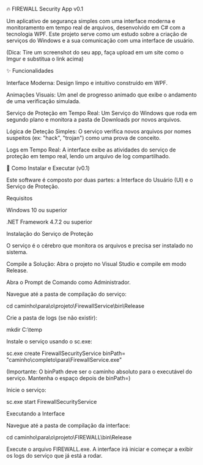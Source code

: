 🔥 FIREWALL Security App v0.1

Um aplicativo de segurança simples com uma interface moderna e monitoramento em tempo real de arquivos, desenvolvido em C# com a tecnologia WPF. Este projeto serve como um estudo sobre a criação de serviços do Windows e a sua comunicação com uma interface de usuário.

(Dica: Tire um screenshot do seu app, faça upload em um site como o Imgur e substitua o link acima)

✨ Funcionalidades

Interface Moderna: Design limpo e intuitivo construído em WPF.

Animações Visuais: Um anel de progresso animado que exibe o andamento de uma verificação simulada.

Serviço de Proteção em Tempo Real: Um Serviço do Windows que roda em segundo plano e monitora a pasta de Downloads por novos arquivos.

Lógica de Deteção Simples: O serviço verifica novos arquivos por nomes suspeitos (ex: "hack", "trojan") como uma prova de conceito.

Logs em Tempo Real: A interface exibe as atividades do serviço de proteção em tempo real, lendo um arquivo de log compartilhado.

🚀 Como Instalar e Executar (v0.1)

Este software é composto por duas partes: a Interface do Usuário (UI) e o Serviço de Proteção.

Requisitos

Windows 10 ou superior

.NET Framework 4.7.2 ou superior

Instalação do Serviço de Proteção

O serviço é o cérebro que monitora os arquivos e precisa ser instalado no sistema.

Compile a Solução: Abra o projeto no Visual Studio e compile em modo Release.

Abra o Prompt de Comando como Administrador.

Navegue até a pasta de compilação do serviço:

cd caminho\para\o\projeto\FirewallService\bin\Release


Crie a pasta de logs (se não existir):

mkdir C:\temp


Instale o serviço usando o sc.exe:

sc.exe create FirewallSecurityService binPath= "caminho\completo\para\FirewallService.exe"


(Importante: O binPath deve ser o caminho absoluto para o executável do serviço. Mantenha o espaço depois de binPath=)

Inicie o serviço:

sc.exe start FirewallSecurityService


Executando a Interface

Navegue até a pasta de compilação da interface:

cd caminho\para\o\projeto\FIREWALL\bin\Release


Execute o arquivo FIREWALL.exe. A interface irá iniciar e começar a exibir os logs do serviço que já está a rodar.
